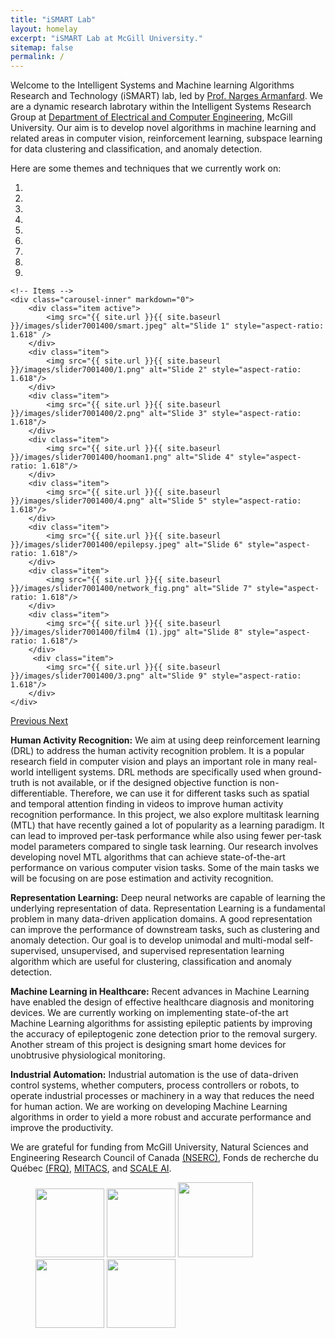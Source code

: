 ```yaml
---
title: "iSMART Lab"
layout: homelay
excerpt: "iSMART Lab at McGill University."
sitemap: false
permalink: /
---
```


Welcome to the Intelligent Systems and Machine learning Algorithms Research and Technology (iSMART) lab, led by [Prof. Narges Armanfard](https://www.mcgill.ca/ece/narges-armanfard). We are a dynamic research labrotary within the Intelligent Systems Research Group at [Department of Electrical and Computer Engineering](https://www.mcgill.ca/ece/), McGill University. Our aim is to develop novel algorithms in machine learning and related areas in computer vision, reinforcement learning, subspace learning for data clustering and classification, and anomaly detection.

Here are some themes and techniques that we currently work on:

<div markdown="0" id="carousel" class="carousel slide" data-ride="carousel" data-interval="4000" data-pause="hover" >
    <!-- Menu -->
    <ol class="carousel-indicators">
        <li data-target="#carousel" data-slide-to="0" class="active"></li>
        <li data-target="#carousel" data-slide-to="1"></li>
        <li data-target="#carousel" data-slide-to="2"></li>
        <li data-target="#carousel" data-slide-to="3"></li>
        <li data-target="#carousel" data-slide-to="4"></li>
        <li data-target="#carousel" data-slide-to="5"></li>
        <li data-target="#carousel" data-slide-to="6"></li>
        <li data-target="#carousel" data-slide-to="7"></li>
        <li data-target="#carousel" data-slide-to="8"></li>
    </ol>

    <!-- Items -->
    <div class="carousel-inner" markdown="0">
        <div class="item active">
            <img src="{{ site.url }}{{ site.baseurl }}/images/slider7001400/smart.jpeg" alt="Slide 1" style="aspect-ratio: 1.618" />
        </div>
        <div class="item">
            <img src="{{ site.url }}{{ site.baseurl }}/images/slider7001400/1.png" alt="Slide 2" style="aspect-ratio: 1.618"/>
        </div>
        <div class="item">
            <img src="{{ site.url }}{{ site.baseurl }}/images/slider7001400/2.png" alt="Slide 3" style="aspect-ratio: 1.618"/>
        </div>
        <div class="item">
            <img src="{{ site.url }}{{ site.baseurl }}/images/slider7001400/hooman1.png" alt="Slide 4" style="aspect-ratio: 1.618"/>
        </div>
        <div class="item">
            <img src="{{ site.url }}{{ site.baseurl }}/images/slider7001400/4.png" alt="Slide 5" style="aspect-ratio: 1.618"/>
        </div>
        <div class="item">
            <img src="{{ site.url }}{{ site.baseurl }}/images/slider7001400/epilepsy.jpeg" alt="Slide 6" style="aspect-ratio: 1.618"/>
        </div>
        <div class="item">
            <img src="{{ site.url }}{{ site.baseurl }}/images/slider7001400/network_fig.png" alt="Slide 7" style="aspect-ratio: 1.618"/>
        </div>
        <div class="item">
            <img src="{{ site.url }}{{ site.baseurl }}/images/slider7001400/film4 (1).jpg" alt="Slide 8" style="aspect-ratio: 1.618"/>
        </div>       
         <div class="item">
            <img src="{{ site.url }}{{ site.baseurl }}/images/slider7001400/3.png" alt="Slide 9" style="aspect-ratio: 1.618"/>
        </div>
    </div>
  <a class="left carousel-control" href="#carousel" role="button" data-slide="prev">
    <span class="glyphicon glyphicon-chevron-left" aria-hidden="true"></span>
    <span class="sr-only">Previous</span>
  </a>
  <a class="right carousel-control" href="#carousel" role="button" data-slide="next">
    <span class="glyphicon glyphicon-chevron-right" aria-hidden="true"></span>
    <span class="sr-only">Next</span>
  </a>
</div>

**Human Activity Recognition:** We aim at using deep reinforcement learning (DRL) to address the human activity recognition problem. It is a popular research field in computer vision and plays an important role in many real-world intelligent systems. DRL methods are specifically used when ground-truth is not available, or if the designed objective function is non-differentiable. Therefore, we can use it for different tasks such as spatial and temporal attention finding in videos to improve human activity recognition performance. In this project, we also explore multitask learning (MTL) that have recently gained a lot of popularity as a learning paradigm. It can lead to improved per-task performance while also using fewer per-task model parameters compared to single task learning. Our research involves developing novel MTL algorithms that can achieve state-of-the-art performance on various computer vision tasks. Some of the main tasks we will be focusing on are pose estimation and activity recognition.

**Representation Learning:** Deep neural networks are capable of learning the underlying representation of data. Representation Learning is a fundamental problem in many data-driven application domains. A good representation can improve the performance of downstream tasks, such as clustering and anomaly detection. Our goal is to develop unimodal and multi-modal self-supervised, unsupervised, and supervised representation learning algorithm which are useful for clustering, classification and anomaly detection.

**Machine Learning in Healthcare:** Recent advances in Machine Learning have enabled the design of effective healthcare diagnosis and monitoring devices. We are currently working on implementing state-of-the art Machine Learning algorithms for assisting epileptic patients by improving the accuracy of epileptogenic zone detection prior to the removal surgery. Another stream of this project is designing smart home devices for unobtrusive physiological monitoring.

**Industrial Automation:**  Industrial automation is the use of data-driven control systems, whether computers, process controllers or robots, to operate industrial processes or machinery in a way that reduces the need for human action. We are working on developing Machine Learning algorithms in order to yield a more robust and accurate performance and improve the productivity.

We are grateful for funding from McGill University, Natural Sciences and Engineering Research Council of Canada [(NSERC)](https://www.nserc-crsng.gc.ca/index_eng.asp), Fonds de recherche du Québec [(FRQ)](https://frq.gouv.qc.ca/en/), [MITACS](https://www.mitacs.ca/en), and [SCALE AI](https://www.scaleai.ca/).

<figure class="fourth">
  <img src="{{ site.url }}{{ site.baseurl }}/images/logopic/MCGILL.png" style="width: 110px">
  <img src="{{ site.url }}{{ site.baseurl }}/images/logopic/FRQNT.png" style="width: 110px">
  <img src="{{ site.url }}{{ site.baseurl }}/images/logopic/NSERC.jpg" style="width: 120px">
  <img src="{{ site.url }}{{ site.baseurl }}/images/logopic/MITACS.jpg" style="width: 110px">
  <img src="{{ site.url }}{{ site.baseurl }}/images/logopic/SCALE.jpg" style="width: 110px">
</figure>
